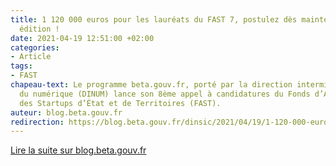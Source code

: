 ```yaml
---
title: 1 120 000 euros pour les lauréats du FAST 7, postulez dès maintenant à la 8ème
  édition !
date: 2021-04-19 12:51:00 +02:00
categories:
- Article
tags:
- FAST
chapeau-text: Le programme beta.gouv.fr, porté par la direction interministérielle
  du numérique (DINUM) lance son 8ème appel à candidatures du Fonds d’Accélération
  des Startups d’État et de Territoires (FAST).
auteur: blog.beta.gouv.fr
redirection: https://blog.beta.gouv.fr/dinsic/2021/04/19/1-120-000-euros-pour-les-laureats-du-fast-7-postulez-des-maintenant-a-la-8eme-edition/
---
```


<div class="lien-important"><p><a href="https://blog.beta.gouv.fr/dinsic/2021/04/19/1-120-000-euros-pour-les-laureats-du-fast-7-postulez-des-maintenant-a-la-8eme-edition/"  title="Lire la suite sur blog.beta.gouv.fr - lien externe">Lire la suite sur blog.beta.gouv.fr</a></p></div>